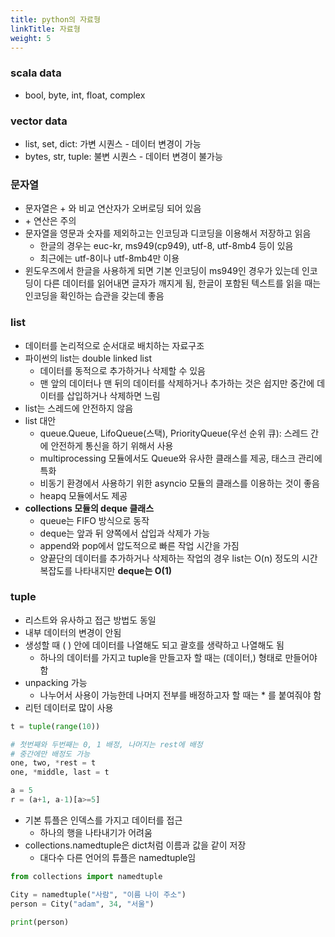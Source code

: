 ```yaml
---
title: python의 자료형
linkTitle: 자료형
weight: 5
---
```

### scala data
- bool, byte, int, float, complex

### vector data
- list, set, dict: 가변 시퀀스 - 데이터 변경이 가능
- bytes, str, tuple: 불변 시퀀스 - 데이터 변경이 불가능

### 문자열
- 문자열은 + 와 비교 연산자가 오버로딩 되어 있음
- \+ 연산은 주의
- 문자열을 영문과 숫자를 제외하고는 인코딩과 디코딩을 이용해서 저장하고 읽음
  - 한글의 경우는 euc-kr, ms949(cp949), utf-8, utf-8mb4 등이 있음
  - 최근에는 utf-8이나 utf-8mb4만 이용
- 윈도우즈에서 한글을 사용하게 되면 기본 인코딩이 ms949인 경우가 있는데 인코딩이 다른 데이터를 읽어내면 글자가 깨지게 됨, 한글이 포함된 텍스트를 읽을 때는 인코딩을 확인하는 습관을 갖는데 좋음

### list
- 데이터를 논리적으로 순서대로 배치하는 자료구조
- 파이썬의 list는 double linked list
  - 데이터를 동적으로 추가하거나 삭제할 수 있음
  - 맨 앞의 데이터나 맨 뒤의 데이터를 삭제하거나 추가하는 것은 쉽지만 중간에 데이터를 삽입하거나 삭제하면 느림
- list는 스레드에 안전하지 않음
- list 대안
  - queue.Queue, LifoQueue(스택), PriorityQueue(우선 순위 큐): 스레드 간에 안전하게 통신을 하기 위해서 사용
  - multiprocessing 모듈에서도 Queue와 유사한 클래스를 제공, 태스크 관리에 특화
  - 비동기 환경에서 사용하기 위한 asyncio 모듈의 클래스를 이용하는 것이 좋음
  - heapq 모듈에서도 제공
- **collections 모듈의 deque 클래스**
  - queue는 FIFO 방식으로 동작
  - deque는 앞과 뒤 양쪽에서 삽입과 삭제가 가능
  - append와 pop에서 압도적으로 빠른 작업 시간을 가짐
  - 양끝단의 데이터를 추가하거나 삭제하는 작업의 경우 list는 O(n) 정도의 시간 복잡도를 나타내지만 **deque는 O(1)**

### tuple
- 리스트와 유사하고 접근 방법도 동일
- 내부 데이터의 변경이 안됨
- 생성할 때 ( )  안에 데이터를 나열해도 되고 괄호를 생략하고 나열해도 됨
  - 하나의 데이터를 가지고 tuple을 만들고자 할 때는 (데이터,) 형태로 만들어야 함
- unpacking 가능
  - 나누어서 사용이 가능한데 나머지 전부를 배정하고자 할 때는 * 를 붙여줘야 함
- 리턴 데이터로 많이 사용
```python
t = tuple(range(10))

# 첫번째와 두번째는 0, 1 배정, 나머지는 rest에 배정
# 중간에만 배정도 가능
one, two, *rest = t
one, *middle, last = t

a = 5
r = (a+1, a-1)[a>=5]
```
- 기본 튜플은 인덱스를 가지고 데이터를 접근
  - 하나의 행을 나타내기가 어려움
- collections.namedtuple은 dict처럼 이름과 값을 같이 저장
  - 대다수 다른 언어의 튜플은 namedtuple임
```python
from collections import namedtuple

City = namedtuple("사람", "이름 나이 주소")
person = City("adam", 34, "서울")

print(person)